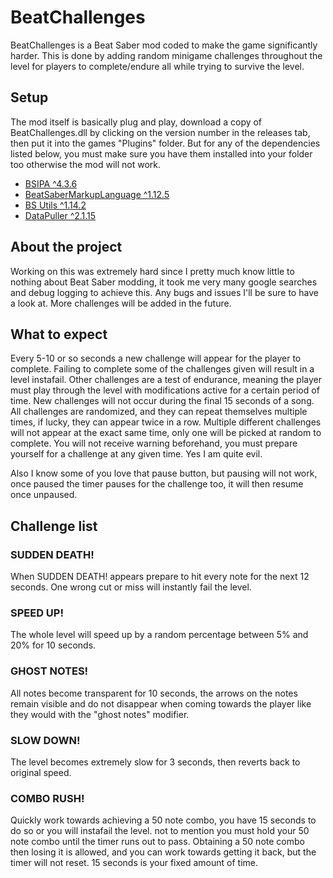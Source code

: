 # BeatChallenges
BeatChallenges is a Beat Saber mod coded to make the game significantly harder. 
This is done by adding random minigame challenges throughout the level for players to complete/endure all while trying to survive the level.

## Setup
The mod itself is basically plug and play, download a copy of BeatChallenges.dll by clicking on the version number in the releases tab, then put it into the games "Plugins" folder.
But for any of the dependencies listed below, you must make sure you have them installed into your folder too otherwise the mod will not work.
- [BSIPA ^4.3.6](https://github.com/nike4613/BeatSaber-IPA-Reloaded/releases/tag/4.3.6)
- [BeatSaberMarkupLanguage ^1.12.5](https://github.com/monkeymanboy/BeatSaberMarkupLanguage/releases/tag/v1.12.5)
- [BS Utils ^1.14.2](https://github.com/Kylemc1413/Beat-Saber-Utils)
- [DataPuller ^2.1.15](https://github.com/WentTheFox/BSDataPuller/releases/tag/v2.1.15)

## About the project
Working on this was extremely hard since I pretty much know little to nothing about Beat Saber modding, it took me very many google searches and debug logging to achieve this.
Any bugs and issues I'll be sure to have a look at. More challenges will be added in the future.

## What to expect
Every 5-10 or so seconds a new challenge will appear for the player to complete. Failing to complete some of the challenges given will result in a level instafail.
Other challenges are a test of endurance, meaning the player must play through the level with modifications active for a certain period of time.
New challenges will not occur during the final 15 seconds of a song. All challenges are randomized, and they can repeat themselves multiple times, if lucky, they can appear twice in a row.
Multiple different challenges will not appear at the exact same time, only one will be picked at random to complete.
You will not receive warning beforehand, you must prepare yourself for a challenge at any given time. Yes I am quite evil.

Also I know some of you love that pause button, but pausing will not work, once paused the timer pauses for the challenge too, it will then resume once unpaused.

## Challenge list

### SUDDEN DEATH!
When SUDDEN DEATH! appears prepare to hit every note for the next 12 seconds. One wrong cut or miss will instantly fail the level.

### SPEED UP!
The whole level will speed up by a random percentage between 5% and 20% for 10 seconds.

### GHOST NOTES!
All notes become transparent for 10 seconds, the arrows on the notes remain visible and do not disappear when coming towards the player like they would with the "ghost notes" modifier.

### SLOW DOWN!
The level becomes extremely slow for 3 seconds, then reverts back to original speed.

### COMBO RUSH!
Quickly work towards achieving a 50 note combo, you have 15 seconds to do so or you will instafail the level. not to mention you must hold your 50 note combo until the timer runs out to pass.
Obtaining a 50 note combo then losing it is allowed, and you can work towards getting it back, but the timer will not reset. 15 seconds is your fixed amount of time.
